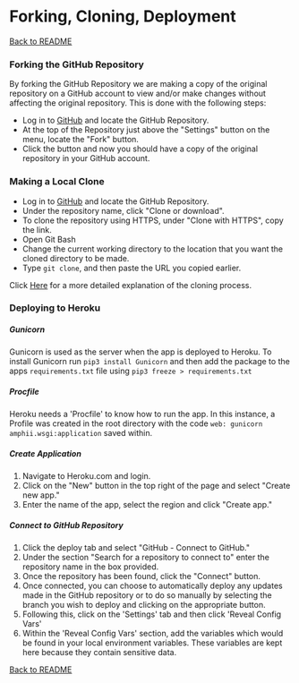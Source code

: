 # Forking, Cloning, Deployment

[Back to README](README.md)

### Forking the GitHub Repository

By forking the GitHub Repository we are making a copy of the original repository on a GitHub account to view and/or make changes without affecting the original repository. This is done with the following steps:

- Log in to [GitHub](https://github.com/) and locate the GitHub Repository.
- At the top of the Repository just above the "Settings" button on the menu, locate the "Fork" button.
- Click the button and now you should have a copy of the original repository in your GitHub account.

### Making a Local Clone

- Log in to [GitHub](https://github.com/) and locate the GitHub Repository.
- Under the repository name, click "Clone or download".
- To clone the repository using HTTPS, under "Clone with HTTPS", copy the link.
- Open Git Bash
- Change the current working directory to the location that you want the cloned directory to be made.
- Type `git clone`, and then paste the URL you copied earlier.

Click [Here](https://help.github.com/en/github/creating-cloning-and-archiving-repositories/cloning-a-repository#cloning-a-repository-to-github-desktop) for a more detailed explanation of the cloning process.

### Deploying to Heroku

##### Gunicorn
Gunicorn is used as the server when the app is deployed to Heroku. To install Gunicorn run `pip3 install Gunicorn` and then add the package to the apps `requirements.txt` file using `pip3 freeze > requirements.txt`

##### Procfile
Heroku needs a 'Procfile' to know how to run the app. In this instance, a Profile was created in the root directory with the code `web: gunicorn amphii.wsgi:application` saved within.

##### Create Application

1. Navigate to Heroku.com and login.
1. Click on the "New" button in the top right of the page and select "Create new app."
1. Enter the name of the app, select the region and click "Create app."

##### Connect to GitHub Repository

1. Click the deploy tab and select "GitHub - Connect to GitHub."
1. Under the section "Search for a repository to connect to" enter the repository name in the box provided.
1. Once the repository has been found, click the "Connect" button.
1. Once connected, you can choose to automatically deploy any updates made in the GitHub repository or to do so manually by selecting the branch you wish to deploy and clicking on the appropriate button.
1. Following this, click on the 'Settings' tab and then click 'Reveal Config Vars'
1. Within the 'Reveal Config Vars' section, add the variables which would be found in your local environment variables. These variables are kept here because they contain sensitive data.

[Back to README](README.md)